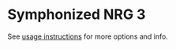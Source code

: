 # Symphonized NRG 3
See [usage instructions](https://github.com/jaakkopasanen/AutoEq#usage) for more options and info.